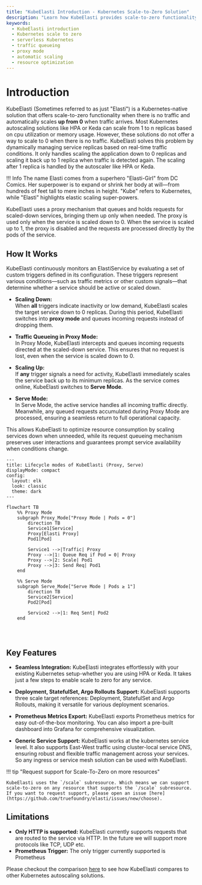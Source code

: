 ```yaml
---
title: "KubeElasti Introduction - Kubernetes Scale-to-Zero Solution"
description: "Learn how KubeElasti provides scale-to-zero functionality for Kubernetes. Understand proxy mode, traffic queueing, and automatic scaling from 0 to 1 replicas."
keywords:
  - KubeElasti introduction
  - Kubernetes scale to zero
  - serverless Kubernetes
  - traffic queueing
  - proxy mode
  - automatic scaling
  - resource optimization
---
```


# Introduction

KubeElasti (Sometimes referred to as just "Elasti") is a Kubernetes-native solution that offers scale-to-zero functionality when there is no traffic and automatically scales **up from 0** when traffic arrives. Most Kubernetes autoscaling solutions like HPA or Keda can scale from 1 to n replicas based on cpu utilization or memory usage. However, these solutions do not offer a way to scale to 0 when there is no traffic. KubeElasti solves this problem by dynamically managing service replicas based on real-time traffic conditions. It only handles scaling the application down to 0 replicas and scaling it back up to 1 replica when traffic is detected again. The scaling after 1 replica is handled by the autoscaler like HPA or Keda.

!!! Info
    The name Elasti comes from a superhero "Elasti-Girl" from DC Comics. Her superpower is to expand or shrink her body at will—from hundreds of feet tall to mere inches in height. "Kube" refers to Kubernetes, while "Elasti" highlights elastic scaling super-powers.

KubeElasti uses a proxy mechanism that queues and holds requests for scaled-down services, bringing them up only when needed. The proxy is used only when the service is scaled down to 0. When the service is scaled up to 1, the proxy is disabled and the requests are processed directly by the pods of the service.

## How It Works

KubeElasti continuously monitors an ElastiService by evaluating a set of custom triggers defined in its configuration. These triggers represent various conditions—such as traffic metrics or other custom signals—that determine whether a service should be active or scaled down.

- **Scaling Down:**  
  When **all** triggers indicate inactivity or low demand, KubeElasti scales the target service down to 0 replicas. During this period, KubeElasti switches into **proxy mode** and queues incoming requests instead of dropping them.

- **Traffic Queueing in Proxy Mode:**  
  In Proxy Mode, KubeElasti intercepts and queues incoming requests directed at the scaled-down service. This ensures that no request is lost, even when the service is scaled down to 0.

- **Scaling Up:**  
  If **any** trigger signals a need for activity, KubeElasti immediately scales the service back up to its minimum replicas. As the service comes online, KubeElasti switches to **Serve Mode**.

- **Serve Mode:**  
  In Serve Mode, the active service handles all incoming traffic directly. Meanwhile, any queued requests accumulated during Proxy Mode are processed, ensuring a seamless return to full operational capacity.

This allows KubeElasti to optimize resource consumption by scaling services down when unneeded, while its request queueing mechanism preserves user interactions and guarantees prompt service availability when conditions change.

``` mermaid
---
title: Lifecycle modes of KubeElasti (Proxy, Serve)
displayMode: compact
config:
  layout: elk
  look: classic
  theme: dark
---

flowchart TB
    %% Proxy Mode
    subgraph Proxy_Mode["Proxy Mode | Pods = 0"]
        direction TB
        Service1[Service]
        Proxy[Elasti Proxy]
        Pod1[Pod]
        
        Service1 -->|Traffic| Proxy
        Proxy -->|1: Queue Req if Pod = 0| Proxy
        Proxy -->|2: Scale| Pod1
        Proxy -->|3: Send Req| Pod1
    end

    %% Serve Mode
    subgraph Serve_Mode["Serve Mode | Pods ≥ 1"]
        direction TB
        Service2[Service]
        Pod2[Pod]

        Service2 -->|1: Req Sent| Pod2
    end




```

## Key Features

- **Seamless Integration:** KubeElasti integrates effortlessly with your existing Kubernetes setup-whether you are using HPA or Keda. It takes just a few steps to enable scale to zero for any service.

- **Deployment, StatefulSet, Argo Rollouts Support:** KubeElasti supports three scale target references: Deployment, StatefulSet and Argo Rollouts, making it versatile for various deployment scenarios.

- **Prometheus Metrics Export:** KubeElasti exports Prometheus metrics for easy out-of-the-box monitoring. You can also import a pre-built dashboard into Grafana for comprehensive visualization.

- **Generic Service Support:** KubeElasti works at the kubernetes service level. It also supports East-West traffic using cluster-local service DNS, ensuring robust and flexible traffic management across your services. So any ingress or service mesh solution can be used with KubeElasti.

!!! tip "Request support for Scale-To-Zero on more resources"

    KubeElasti uses the `/scale` subresource. Which means we can support scale-to-zero on any resource that supports the `/scale` subresource. If you want to request support, please open an issue [here](https://github.com/truefoundry/elasti/issues/new/choose).

## Limitations

- **Only HTTP is supported:** KubeElasti currently supports requests that are routed to the service via HTTP. In the future we will support more protocols like TCP, UDP etc.
- **Prometheus Trigger:** The only trigger currently supported is Prometheus

Please checkout the comparison [here](comparisons.md) to see how KubeElasti compares to other Kubernetes autoscaling solutions.
